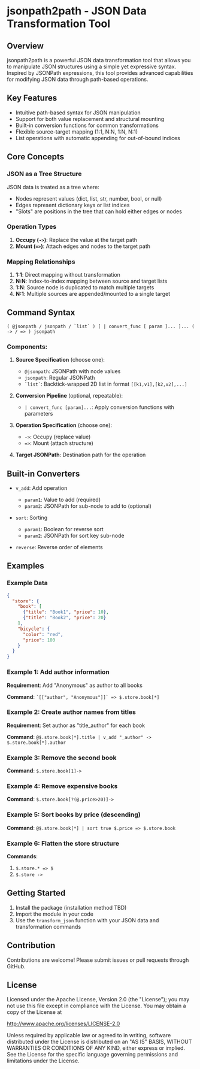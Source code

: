 # jsonpath2path - JSON Data Transformation Tool

## Overview

jsonpath2path is a powerful JSON data transformation tool that allows you to manipulate JSON structures using a simple yet expressive syntax. Inspired by JSONPath expressions, this tool provides advanced capabilities for modifying JSON data through path-based operations.

## Key Features

- Intuitive path-based syntax for JSON manipulation
- Support for both value replacement and structural mounting
- Built-in conversion functions for common transformations
- Flexible source-target mapping (1:1, N:N, 1:N, N:1)
- List operations with automatic appending for out-of-bound indices

## Core Concepts

### JSON as a Tree Structure

JSON data is treated as a tree where:
- Nodes represent values (dict, list, str, number, bool, or null)
- Edges represent dictionary keys or list indices
- "Slots" are positions in the tree that can hold either edges or nodes

### Operation Types

1. **Occupy (`->`)**: Replace the value at the target path
2. **Mount (`=>`)**: Attach edges and nodes to the target path

### Mapping Relationships

1. **1:1**: Direct mapping without transformation
2. **N:N**: Index-to-index mapping between source and target lists
3. **1:N**: Source node is duplicated to match multiple targets
4. **N:1**: Multiple sources are appended/mounted to a single target

## Command Syntax

```
( @jsonpath / jsonpath / `list` ) [ | convert_func [ param ]... ]... ( -> / => ) jsonpath
```

### Components:

1. **Source Specification** (choose one):
   - `@jsonpath`: JSONPath with node values
   - `jsonpath`: Regular JSONPath
   - `` `list` ``: Backtick-wrapped 2D list in format `[[k1,v1],[k2,v2],...]`

2. **Conversion Pipeline** (optional, repeatable):
   - `| convert_func [param]...`: Apply conversion functions with parameters

3. **Operation Specification** (choose one):
   - `->`: Occupy (replace value)
   - `=>`: Mount (attach structure)

4. **Target JSONPath**: Destination path for the operation

## Built-in Converters

- `v_add`: Add operation
  - `param1`: Value to add (required)
  - `param2`: JSONPath for sub-node to add to (optional)

- `sort`: Sorting
  - `param1`: Boolean for reverse sort
  - `param2`: JSONPath for sort key sub-node

- `reverse`: Reverse order of elements

## Examples

### Example Data
```json
{
  "store": {
    "book": [
      {"title": "Book1", "price": 10},
      {"title": "Book2", "price": 20}
    ],
    "bicycle": {
      "color": "red",
      "price": 100
    }
  }
}
```

### Example 1: Add author information
**Requirement**: Add "Anonymous" as author to all books

**Command**:
`` `[["author", "Anonymous"]]` => $.store.book[*] ``

### Example 2: Create author names from titles
**Requirement**: Set author as "title_author" for each book

**Command**:
`@$.store.book[*].title | v_add "_author" -> $.store.book[*].author`

### Example 3: Remove the second book
**Command**:
`$.store.book[1]->`

### Example 4: Remove expensive books
**Command**:
`$.store.book[?(@.price>20)]->`

### Example 5: Sort books by price (descending)
**Command**:
`@$.store.book[*] | sort true $.price => $.store.book`

### Example 6: Flatten the store structure
**Commands**:
1. `$.store.* => $`
2. `$.store ->`

## Getting Started

1. Install the package (installation method TBD)
2. Import the module in your code
3. Use the `transform_json` function with your JSON data and transformation commands

## Contribution

Contributions are welcome! Please submit issues or pull requests through GitHub.

## License

Licensed under the Apache License, Version 2.0 (the "License");
you may not use this file except in compliance with the License.
You may obtain a copy of the License at

http://www.apache.org/licenses/LICENSE-2.0

Unless required by applicable law or agreed to in writing, software
distributed under the License is distributed on an "AS IS" BASIS,
WITHOUT WARRANTIES OR CONDITIONS OF ANY KIND, either express or implied.
See the License for the specific language governing permissions and
limitations under the License.

